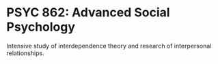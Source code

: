 # PSYC 862: Advanced Social Psychology

Intensive study of interdependence theory and research of interpersonal relationships.